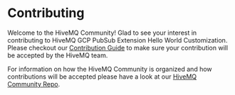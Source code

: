 # Contributing

Welcome to the HiveMQ Community!
Glad to see your interest in contributing to HiveMQ GCP PubSub Extension Hello World Customization.
Please checkout our [Contribution Guide](https://github.com/hivemq/hivemq-community/blob/master/CONTRIBUTING.adoc) to make sure your contribution will be accepted by the HiveMQ team.

For information on how the HiveMQ Community is organized and how contributions will be accepted please have a look at our [HiveMQ Community Repo](https://github.com/hivemq/hivemq-community).
